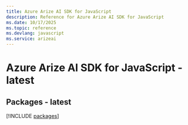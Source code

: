 ```yaml
---
title: Azure Arize AI SDK for JavaScript
description: Reference for Azure Arize AI SDK for JavaScript
ms.date: 10/17/2025
ms.topic: reference
ms.devlang: javascript
ms.service: arizeai
---
```

# Azure Arize AI SDK for JavaScript - latest
## Packages - latest
[!INCLUDE [packages](arize-ai-index.md)]